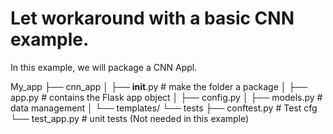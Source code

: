 # Let workaround with a basic CNN example.
In this example, we will package a CNN Appl.

My_app
├── cnn_app
│   ├── __init__.py  # make the folder a package
│   ├── app.py       # contains the Flask app object
│   ├── config.py
│   ├── models.py    # data management
│   └── templates/
└── tests
    ├── conftest.py  # Test cfg 
    └── test_app.py  # unit tests  (Not needed in this example)
